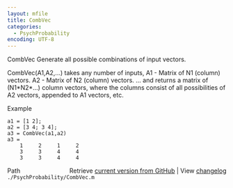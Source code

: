 ```yaml
---
layout: mfile
title: CombVec
categories:
  - PsychProbability
encoding: UTF-8
---
```


CombVec Generate all possible combinations of input vectors.

   CombVec(A1,A2,...) takes any number of inputs,
      A1 - Matrix of N1 (column) vectors.
      A2 - Matrix of N2 (column) vectors.
      ...
    and returns a matrix of (N1\*N2\*...) column vectors, where the columns
    consist of all possibilities of A2 vectors, appended to
    A1 vectors, etc.

  Example

    a1 = [1 2];
    a2 = [3 4; 3 4];
    a3 = CombVec(a1,a2)
    a3 =
        1     2     1     2
        3     3     4     4
        3     3     4     4


<div class="code_header" style="text-align:right;">
  <span style="float:left;">Path&nbsp;&nbsp;</span> <span class="counter">Retrieve <a href=
  "https://raw.github.com/Psychtoolbox-3/Psychtoolbox-3/beta/./PsychProbability/CombVec.m">current version from GitHub</a> | View <a href=
  "https://github.com/Psychtoolbox-3/Psychtoolbox-3/commits/beta/./PsychProbability/CombVec.m">changelog</a></span>
</div>
<div class="code">
  <code>./PsychProbability/CombVec.m</code>
</div>
